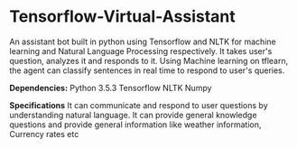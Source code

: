# Tensorflow-Virtual-Assistant

An assistant bot built in python using Tensorflow and NLTK for machine learning and Natural Language Processing respectively. It takes user's question, analyzes it and responds to it. Using Machine learning on tflearn, the agent can classify sentences in real time to respond to user's queries. 

**Dependencies:**
Python 3.5.3
Tensorflow
NLTK
Numpy


**Specifications**
It can communicate and respond to user questions by understanding natural language. It can provide general knowledge questions and provide general information like weather information, Currency rates etc

